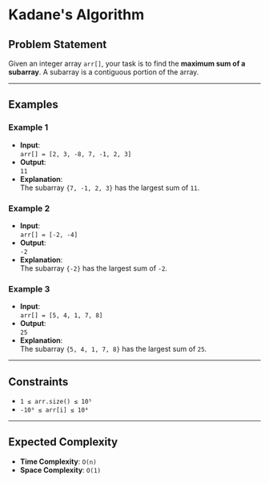 # Kadane's Algorithm

## Problem Statement

Given an integer array `arr[]`, your task is to find the **maximum sum of a subarray**. A subarray is a contiguous portion of the array.

---

## Examples

### Example 1
- **Input**:  
  `arr[] = [2, 3, -8, 7, -1, 2, 3]`
- **Output**:  
  `11`
- **Explanation**:  
  The subarray `{7, -1, 2, 3}` has the largest sum of `11`.

### Example 2
- **Input**:  
  `arr[] = [-2, -4]`
- **Output**:  
  `-2`
- **Explanation**:  
  The subarray `{-2}` has the largest sum of `-2`.

### Example 3
- **Input**:  
  `arr[] = [5, 4, 1, 7, 8]`
- **Output**:  
  `25`
- **Explanation**:  
  The subarray `{5, 4, 1, 7, 8}` has the largest sum of `25`.

---

## Constraints
- `1 ≤ arr.size() ≤ 10⁵`
- `-10⁹ ≤ arr[i] ≤ 10⁴`

---

## Expected Complexity
- **Time Complexity**: `O(n)`
- **Space Complexity**: `O(1)`

